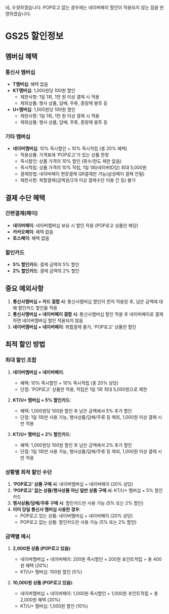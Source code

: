 네, 수정하겠습니다. POP로고 없는 경우에는 네이버페이 할인이 적용되지 않는 점을 반영하겠습니다.

# GS25 할인정보

## 멤버십 혜택

### 통신사 멤버십

- **T멤버십**: 혜택 없음
- **KT멤버십**: 1,000원당 100원 할인
  - 제한사항: 1일 1회, 1천 원 이상 결제 시 적용
  - 제외상품: 행사 상품, 담배, 주류, 종량제 봉투 등
- **U+멤버십**: 1,000원당 100원 할인
  - 제한사항: 1일 1회, 1천 원 이상 결제 시 적용
  - 제외상품: 행사 상품, 담배, 주류, 종량제 봉투 등

### 기타 멤버십

- **네이버멤버십**: 10% 즉시할인 + 10% 즉시적립 (총 20% 혜택)
  - 적용상품: 가격표에 'POP로고'가 있는 상품 한정
  - 즉시할인: 상품 가격의 10% 할인 (횟수/한도 제한 없음)
  - 즉시적립: 상품 가격의 10% 적립, 1일 1회(네이버ID당) 최대 5,000원
  - 결제방법: 네이버페이 현장결제 QR결제만 가능(삼성페이 결제 안됨)
  - 제한사항: 복합결제(금액권/2개 이상 결제수단 이용 건 등) 불가

## 결제 수단 혜택

### 간편결제(페이)

- **네이버페이**: 네이버멤버십 보유 시 할인 적용 (POP로고 상품만 해당)
- **카카오페이**: 혜택 없음
- **토스페이**: 혜택 없음

### 할인카드

- **5% 할인카드**: 결제 금액의 5% 할인
- **2% 할인카드**: 결제 금액의 2% 할인

## 중요 예외사항

1. **통신사멤버십 + 카드 결합 시**: 통신사멤버십 할인이 먼저 적용된 후, 남은 금액에 대해 할인카드 할인율 적용
2. **통신사멤버십 + 네이버페이 결합 시**: 통신사멤버십 할인 적용 후 네이버페이로 결제하면 네이버멤버십 할인 적용되지 않음
3. **네이버멤버십 + 네이버페이**: 복합결제 불가, 'POP로고' 상품만 할인

## 최적 할인 방법

### 최대 할인 조합

1. **네이버멤버십 + 네이버페이**:

   - 혜택: 10% 즉시할인 + 10% 즉시적립 (총 20% 상당)
   - 단점: 'POP로고' 상품만 적용, 적립은 1일 1회 최대 5,000원으로 제한

2. **KT/U+ 멤버십 + 5% 할인카드**:

   - 혜택: 1,000원당 100원 할인 후 남은 금액에서 5% 추가 할인
   - 단점: 1일 1회만 사용 가능, 행사상품/담배/주류 등 제외, 1,000원 이상 결제 시만 적용

3. **KT/U+ 멤버십 + 2% 할인카드**:
   - 혜택: 1,000원당 100원 할인 후 남은 금액에서 2% 추가 할인
   - 단점: 1일 1회만 사용 가능, 행사상품/담배/주류 등 제외, 1,000원 이상 결제 시만 적용

### 상황별 최적 할인 수단

1. **'POP로고' 상품 구매 시**: 네이버멤버십 + 네이버페이 (20% 상당)
2. **'POP로고' 없는 상품/행사상품 아닌 일반 상품 구매 시**: KT/U+ 멤버십 + 5% 할인카드
3. **행사상품/담배/주류 구매 시**: 할인카드만 사용 가능 (5% 또는 2% 할인)
4. **이미 당일 통신사 멤버십 사용한 경우**:
   - POP로고 있는 상품: 네이버멤버십 + 네이버페이 (20% 상당)
   - POP로고 없는 상품: 할인카드만 사용 가능 (5% 또는 2% 할인)

### 금액별 예시

1. **2,000원 상품 (POP로고 있음)**:

   - 네이버멤버십 + 네이버페이: 200원 즉시할인 + 200원 포인트적립 = 총 400원 혜택 (20%)
   - KT/U+ 멤버십: 100원 할인 (5%)

2. **10,000원 상품 (POP로고 있음)**:
   - 네이버멤버십 + 네이버페이: 1,000원 즉시할인 + 1,000원 포인트적립 = 총 2,000원 혜택 (20%)
   - KT/U+ 멤버십: 1,000원 할인 (10%)

